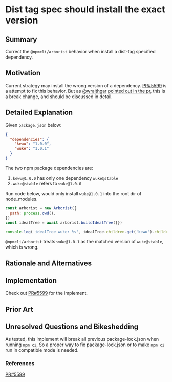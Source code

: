 # Dist tag spec should install the exact version

## Summary

Correct the `@npmcli/arborist` behavior when install a dist-tag specified dependency.

## Motivation

Current strategy may install the wrong version of a dependency. [PR#5599](https://github.com/npm/cli/pull/5599) is a attempt to fix this behavior. But as [@wraithgar](https://github.com/wraithgar) [pointed out in the pr](https://github.com/npm/cli/pull/5599#issuecomment-1262518986), this is a break change, and should be discussed in detail.

## Detailed Explanation

Given `package.json` below:
```json
{
  "dependencies": {
    "kewu": "1.0.0",
    "wuke": "1.0.1"
  }
}
```
The two npm package dependencies are:

1. `kewu@1.0.0` has only one dependency `wuke@stable`
2. `wuke@stable` refers to `wuke@1.0.0`

Run code below, would only install `wuke@1.0.1` into the root dir of node_modules.

```javascript
const arborist = new Arborist({
  path: process.cwd(),
})
const idealTree = await arborist.buildIdealTree({})

console.log('idealTree wuke: %s', idealTree.children.get('kewu').children.get('wuke'))
```

`@npmcli/arborist` treats `wuke@1.0.1` as the matched version of `wuke@stable`, which is wrong.

## Rationale and Alternatives


## Implementation

Check out [PR#5599](https://github.com/npm/cli/pull/5599) for the implement.


## Prior Art

## Unresolved Questions and Bikeshedding

As tested, this implement will break all previous package-lock.json when running `npm ci`, So a proper way to fix package-lock.json or to make `npm ci` run in compatible mode is needed.

### References
[PR#5599](https://github.com/npm/cli/pull/5599)
